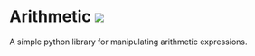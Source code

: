# Arithmetic ![](https://github.com/luisgomez214/arithmeticHW/workflows/tests/badge.svg)

A simple python library for manipulating arithmetic expressions.
